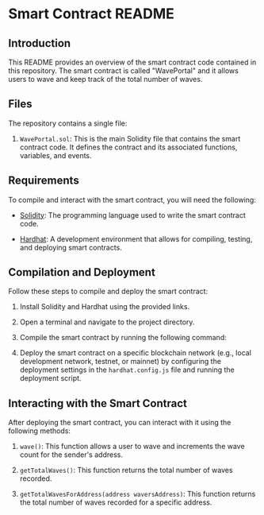 # Smart Contract README

## Introduction
This README provides an overview of the smart contract code contained in this repository. The smart contract is called "WavePortal" and it allows users to wave and keep track of the total number of waves.

## Files
The repository contains a single file:

1. `WavePortal.sol`: This is the main Solidity file that contains the smart contract code. It defines the contract and its associated functions, variables, and events.

## Requirements
To compile and interact with the smart contract, you will need the following:

- [Solidity](https://soliditylang.org/): The programming language used to write the smart contract code.

- [Hardhat](https://hardhat.org/): A development environment that allows for compiling, testing, and deploying smart contracts.

## Compilation and Deployment
Follow these steps to compile and deploy the smart contract:

1. Install Solidity and Hardhat using the provided links.

2. Open a terminal and navigate to the project directory.

3. Compile the smart contract by running the following command:

4. Deploy the smart contract on a specific blockchain network (e.g., local development network, testnet, or mainnet) by configuring the deployment settings in the `hardhat.config.js` file and running the deployment script.

## Interacting with the Smart Contract
After deploying the smart contract, you can interact with it using the following methods:

1. `wave()`: This function allows a user to wave and increments the wave count for the sender's address.

2. `getTotalWaves()`: This function returns the total number of waves recorded.

3. `getTotalWavesForAddress(address waversAddress)`: This function returns the total number of waves recorded for a specific address.